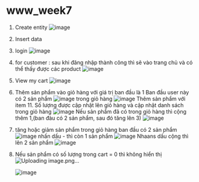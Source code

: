 # www_week7
1. Create entity
 ![image](https://github.com/BaoTruc0605/www_week7/assets/114350927/d599bfeb-df49-4283-aa04-a20b8f211524)

2. Insert data
3. login
  ![image](https://github.com/BaoTruc0605/www_week7/assets/114350927/cf063def-a60b-4b38-80c0-3e80840ad184)

4. for customer :  sau khi đăng nhập thành công thì sẽ vào trang chủ và có thể thấy được các product
 ![image](https://github.com/BaoTruc0605/www_week7/assets/114350927/608b0e5a-0ce3-4f45-ae62-42800043a964)
5. View my cart
   ![image](https://github.com/BaoTruc0605/www_week7/assets/114350927/5c22828d-2721-4283-ae0f-10aab197a85d)
6. Thêm sản phẩm vào giỏ hàng với giá trị ban đầu là 1
   Ban đầu user này có 2 sản phẩm
   ![image](https://github.com/BaoTruc0605/www_week7/assets/114350927/38070197-ddc6-4240-8120-f4098e81c558)
   trong giỏ hàng
   ![image](https://github.com/BaoTruc0605/www_week7/assets/114350927/04b949c8-5689-4c80-a1cf-1e776f65b46d)
   Thêm sản phẩm với item 11. Số lượng được cập nhật lên giỏ hàng và cập nhật danh sách trong giỏ hàng
   ![image](https://github.com/BaoTruc0605/www_week7/assets/114350927/c8f49eb1-9db0-442e-a6cc-0a68190126a1)
   Nếu sản phẩm đã có trong giỏ hàng thì cộng thêm 1,(ban đàu có 2 sản phẩm, sau đó tăng lên 3)
   ![image](https://github.com/BaoTruc0605/www_week7/assets/114350927/d97dabd4-af1d-472c-9313-f3143403d277)

8. tăng hoặc giảm sản phẩm trong giỏ hàng
   ban đầu có 2 sản phẩm
   ![image](https://github.com/BaoTruc0605/www_week7/assets/114350927/a05cf508-05bd-44ca-89c4-5e10766cd0ee)
   nhấn dấu - thì còn 1 sản phẩm
  ![image](https://github.com/BaoTruc0605/www_week7/assets/114350927/2a5b8154-13b4-498c-bafd-255a8a01e3cf)
   Nhaans dấu cộng thì lên 2 sản phẩm
   ![image](https://github.com/BaoTruc0605/www_week7/assets/114350927/961bab9a-fbe7-40ed-bfec-530f3d9969e1)
9. Nếu sản phẩm có số lượng trong cart = 0 thì không hiển thị
![Uploading image.png…]()

   ![image](https://github.com/BaoTruc0605/www_week7/assets/114350927/e06ffce6-9de1-4a66-b5f5-f17a7f3f2281)









